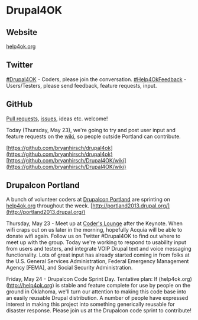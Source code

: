 Drupal4OK
==========

## Website
[help4ok.org](http://help4ok.org)

## Twitter
[#Drupal4OK](https://twitter.com/search?q=%23Drupal4OK&src=typd) - Coders, please join the conversation.
[#Help4OkFeedback](https://twitter.com/search?q=%23Help4OkFeedback&src=typd) - Users/Testers, please send feedback, feature requests, input.

## GitHub
[Pull requests](https://github.com/bryanhirsch/drupal4ok/pulls), [issues](https://github.com/bryanhirsch/drupal4ok/issues), ideas etc. welcome!

Today (Thursday, May 23), we're going to try and post user input and feature requests on the [wiki](https://github.com/bryanhirsch/Drupal4OK/wiki), so people outside Portland can contribute.

[https://github.com/bryanhirsch/drupal4ok](https://github.com/bryanhirsch/drupal4ok)
[https://github.com/bryanhirsch/Drupal4OK/wiki](https://github.com/bryanhirsch/Drupal4OK/wiki)

## Drupalcon Portland
A bunch of volunteer coders at [Drupalcon Portland](http://portland2013.drupal.org/) are sprinting on [help4ok.org](http://help4ok.org) throughout the week.
[http://portland2013.drupal.org/](http://portland2013.drupal.org/)

Thursday, May 23 - Meet up at [Coder's Lounge](http://portland2013.drupal.org/coder-lounge) after the Keynote. When wifi craps out on us later in the morning, hopefully Acquia will be able to donate wifi again. Follow us on Twitter #Drupal4OK to find out where to meet up with the group. Today we're working to respond to usability input from users and testers, and integrate VOIP Drupal text and voice messaging functionality. Lots of great input has already started coming in from folks at the U.S. General Services Administration, Federal Emergency Management Agency [FEMA], and Social Security Administration.

Friday, May 24 - Drupalcon Code Sprint Day. Tentative plan: If (help4ok.org)(http://help4ok.org) is stable and feature complete for use by people on the ground in Oklahoma, we'll turn our attention to making this code base into an easily reusable Drupal distribution. A number of people have expressed interest in making this project into something generically reusable for disaster response. Please join us at the Drupalcon code sprint to contribute!
